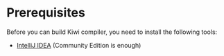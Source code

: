 # Prerequisites

Before you can build Kiwi compiler, you need to install the following tools:

- [IntelliJ IDEA](https://www.jetbrains.com/idea/download/) (Community Edition is enough)
